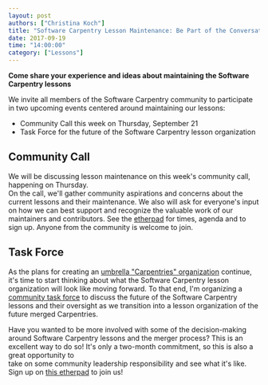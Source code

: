 ```yaml
---
layout: post
authors: ["Christina Koch"]
title: "Software Carpentry Lesson Maintenance: Be Part of the Conversation!"
date: 2017-09-19
time: "14:00:00"
category: ["Lessons"] 
---
```


**Come share your experience and ideas about maintaining the Software Carpentry lessons**

We invite all members of the Software Carpentry community to 
participate in two upcoming events centered around maintaining 
our lessons: 

* Community Call this week on Thursday, September 21
* Task Force for the future of the Software Carpentry lesson organization

## Community Call

We will be discussing lesson maintenance on this week's community call, 
happening on Thursday.  
On the call, we'll gather community aspirations and concerns 
about the current lessons and their maintenance.  We also will 
ask for everyone's input on how we can best support and
recognize the valuable work of our maintainers and contributors.
See the [etherpad](http://pad.software-carpentry.org/community-call-2017-09-20)
for times, agenda and to sign up.  Anyone from the community is welcome to join. 

## Task Force

As the plans for creating an [umbrella "Carpentries" organization](https://software-carpentry.org/blog/2017/09/merger.html) 
continue, it's time to start thinking about what the Software Carpentry 
lesson organization will look like moving forward.  To that end, I'm organizing 
a [community task force](https://github.com/swcarpentry/board/tree/master/TaskForces/2017-swc-lesson-org) to 
discuss the future of the Software Carpentry lessons and their 
oversight as we transition into a lesson organization 
of the future merged Carpentries.  

Have you wanted to be more involved with some of the decision-making around 
Software Carpentry lessons and the merger process?  This is an excellent way to do so!  It's 
only a two-month commitment, so this is also a great opportunity to  
take on some community leadership responsibility and see what it's like.  Sign up 
on [this etherpad](http://pad.software-carpentry.org/swc-lesson-org) to join us!  

